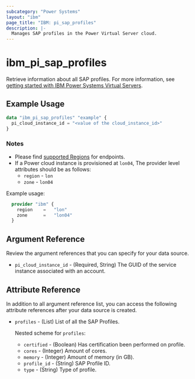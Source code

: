 ```yaml
---
subcategory: "Power Systems"
layout: "ibm"
page_title: "IBM: pi_sap_profiles"
description: |-
  Manages SAP profiles in the Power Virtual Server cloud.
---
```


# ibm_pi_sap_profiles

Retrieve information about all SAP profiles. For more information, see [getting started with IBM Power Systems Virtual Servers](https://cloud.ibm.com/docs/power-iaas?topic=power-iaas-getting-started).

## Example Usage

```terraform
data "ibm_pi_sap_profiles" "example" {
  pi_cloud_instance_id = "<value of the cloud_instance_id>"
}
```

### Notes

- Please find [supported Regions](https://cloud.ibm.com/apidocs/power-cloud#endpoint) for endpoints.
- If a Power cloud instance is provisioned at `lon04`, The provider level attributes should be as follows:
  - `region` - `lon`
  - `zone` - `lon04`

Example usage:

  ```terraform
    provider "ibm" {
      region    =   "lon"
      zone      =   "lon04"
    }
  ```
  
## Argument Reference

Review the argument references that you can specify for your data source.

- `pi_cloud_instance_id` - (Required, String) The GUID of the service instance associated with an account.

## Attribute Reference

In addition to all argument reference list, you can access the following attribute references after your data source is created.

- `profiles` - (List) List of all the SAP Profiles.

  Nested scheme for `profiles`:
  - `certified` - (Boolean) Has certification been performed on profile.
  - `cores` - (Integer) Amount of cores.
  - `memory` - (Integer) Amount of memory (in GB).
  - `profile_id` - (String) SAP Profile ID.
  - `type` - (String) Type of profile.
